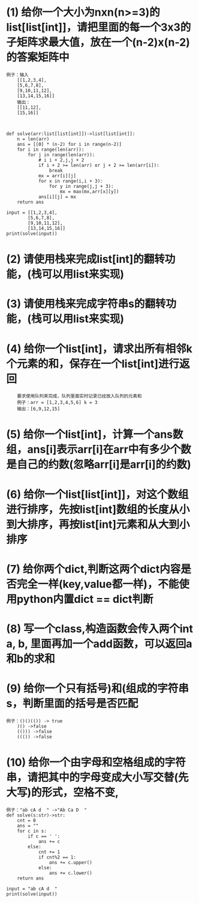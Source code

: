 

# (1) 给你一个大小为nxn(n>=3)的list[list[int]]，请把里面的每一个3x3的子矩阵求最大值，放在一个(n-2)x(n-2)的答案矩阵中
    例子：输入
        [[1,2,3,4],
        [5,6,7,8],
        [9,10,11,12],
        [13,14,15,16]]
        输出：
        [[11,12],
        [15,16]]



    def solve(arr:list[list[int]])->list[list[int]]:
        n = len(arr)
        ans = [[0] * (n-2) for i in range(n-2)]
        for i in range(len(arr)):
            for j in range(len(arr)):
                # i i + 2,j,j + 2
                if i + 2 >= len(arr) or j + 2 >= len(arr[i]):
                    break
                mx = arr[i][j]
                for x in range(i,i + 3):
                    for y in range(j,j + 3):
                        mx = max(mx,arr[x][y])
                ans[i][j] = mx
        return ans
    
    input = [[1,2,3,4],
            [5,6,7,8],
            [9,10,11,12],
            [13,14,15,16]]
    print(solve(input))
# (2) 请使用栈来完成list[int]的翻转功能，(栈可以用list来实现)

# (3) 请使用栈来完成字符串s的翻转功能，(栈可以用list来实现)

# (4)  给你一个list[int]，请求出所有相邻k个元素的和，保存在一个list[int]进行返回
        要求使用队列来完成，队列里面实时记录已经放入队列的元素和
        例子：arr = [1,2,3,4,5,6] k = 3
        输出：[6,9,12,15]

# (5) 给你一个list[int]，计算一个ans数组，ans[i]表示arr[i]在arr中有多少个数是自己的约数(忽略arr[i]是arr[i]的约数)

# (6) 给你一个list[list[int]]，对这个数组进行排序，先按list[int]数组的长度从小到大排序，再按list[int]元素和从大到小排序

# (7) 给你两个dict,判断这两个dict内容是否完全一样(key,value都一样)，不能使用python内置dict == dict判断

# (8) 写一个class,构造函数会传入两个int a, b, 里面再加一个add函数，可以返回a和b的求和

# (9) 给你一个只有括号)和(组成的字符串s，判断里面的括号是否匹配
    例子：()()(()) -> true
        )() ->false
        (())) ->false
        ((()) ->false
# (10) 给你一个由字母和空格组成的字符串，请把其中的字母变成大小写交替(先大写)的形式，空格不变,
    例子："ab cA d  " ->"Ab Ca D  "
    def solve(s:str)->str:
        cnt = 0
        ans = ""
        for c in s:
            if c == ' ':
                ans += c
            else:
                cnt += 1
                if cnt%2 == 1:
                    ans += c.upper()
                else:
                    ans += c.lower()
        return ans
    
    input = "ab cA d  "
    print(solve(input))

    